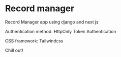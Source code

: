 # Record manager

Record Manager app using django and next js

Authentication method: HttpOnly Token Authentication

CSS framework: Tailwindcss

Chill out!